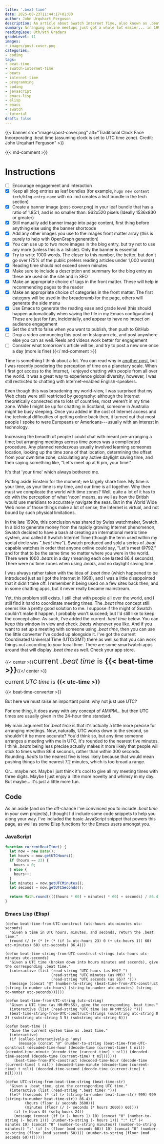 ```yaml
---
title: '.beat time'
date: 2025-08-23T11:44:17+01:00
author: John Urquhart Ferguson
description: An article about Swatch Internet Time, also known as .beat time. The reasons for its existence, as well as its pros and cons, are discussed. Code to convert to and from .beat time is provided, as is a working example that the visitor can use directly on the page.
summary: Arranging online meetups just got a whole lot easier... in 1998.
readingEase: 8th/9th Graders
gradeLevel: 11
images:
- images/post-cover.png
categories:
- coding
tags:
- beat-time
- swatch-internet-time
- beats
- internet-time
- programming
- coding
- javascript
- emacs-lisp
- elisp
- emacs
- swatch
- tutorial
draft: false
---
```


{{< banner src="images/post-cover.png" alt="Traditional Clock Face Incorporating .beat time (assuming clock is set to UTC time zone). Credit: John Urquhart Ferguson" >}}

{{< md-comment >}}
# Instructions

- [ ] Encourage engagement and interaction
- [x] Keep all blog entries as leaf bundles (for example, `hugo new content tech/blog-entry-name` with no .md creates a leaf bundle in the tech section)
- [x] Create a banner image (post-cover.png) in your leaf bundle that has a ratio of 1.85:1, and is no smaller than: 962x520 pixels (Ideally 1536x830 or greater)
- [x] Still manually add banner image into page content, first thing before anything else using the banner shortcode
- [x] Add any other images you use to the images front matter array (this is purely to help with OpenGraph generation)
- [x] You can use up to two more images in the blog entry, but try not to use any more (unless this is a listicle). Only the banner is essential
- [x] Try to write 1000 words. The closer to this number, the better, but don't go over (75% of the public prefers reading articles under 1,000 words)
- [x] Reading time should not exceed seven minutes
- [x] Make sure to include a description and summary for the blog entry as these are used on the site and in SEO
- [x] Make an appropriate choice of tags in the front matter. These will help in recommending pages to the reader
- [x] Make an appropriate choice of categories in the front matter. The first category will be used in the breadcrumb for the page, others will generate the side menu
- [x] Use Emacs to generate the reading ease and grade level (this should happen automatically when saving the file in my Emacs configuration). These are just for fun, incidentally, and appear to have no impact on audience engagement
- [x] Set the draft to false when you want to publish, then push to GitHub
- [ ] Drop a video announcing this post on Instagram etc, and post anywhere else you can as well. Reels and videos work better for engagement
- [ ] Consider what tomorrow's article will be, and try to post a new one once a day (more is fine)
{{</ md-comment >}}

Time is something I think about a lot. You can read why in [another post](/arts/currency-of-life/), but I was recently pondering the perception of time on a planetary scale. When I first got access to the Internet, I enjoyed chatting with people from all over the world. It was a great way to experience global diversity; however, I was still restricted to chatting with Internet-enabled English-speakers.

Even though this was broadening my world-view, I was surprised that my Web chats were still restricted by geography: although the Internet theoretically connected me to lots of countries, most weren't in my time zone. While I might be up for chatting in Scotland, someone in Australia might be busy sleeping. Once you added in the cost of Internet access and the technical difficulties of getting online back then, it turned out that most people I spoke to were Europeans or Americans---usually with an interest in technology.

Increasing the breadth of people I could chat with meant pre-arranging a time; but arranging meetings across time zones was a complicated procedure. Any planned rendezvous usually involved learning someones location, looking up the time zone of that location, determining the offset from your own time zone, calculating any active daylight saving time, and then saying something like, "Let's meet up at 6 pm, your time."

It's that 'your time' which always bothered me.

Putting aside Einstein for the moment; we largely share time. My time is your time, as your time is my time, and our time is all together. Why then must we complicate the world with time zones? Well, quite a lot of it has to do with the perception of what 'noon' means, as well as how the British would use meridians to accurately navigate the seas. But in the World Wide Web none of those things make a lot of sense; the Internet is virtual, and not bound by such physical limitations.

In the late 1990s, this conclusion was shared by Swiss watchmaker, Swatch. In a bid to generate money from the rapidly growing Internet phenomenon, Swatch decided to have a bash at creating an international metric time system, and called it Swatch Internet Time (though the term used within my social circle was "*.beat time*"). Swatch produced and sold a series of *.beat* capable watches in order that anyone online could say, "Let's meet @792," and for that to be the same time no matter where you were in the world. There were 1000 *.beats* in a day (meaning each one lasted 86.4 seconds). There were no time zones when using *.beats*, and no daylight saving time.

I was always rather taken with the idea of *.beat time* (which happened to be introduced just as I got the Internet in 1998), and I was a little disappointed that it didn't take off. I remember it being used on a few sites back then, and in some chatting apps, but it never really became mainstream.

Yet, this problem still exists. I still chat with people all over the world, and I still find it hard to coordinate meeting times. The *.beat time* concept still seems like a pretty good solution to me. I suppose if the might of Swatch couldn't make it happen, I probably won't succeed; but I'd still like to keep the concept alive. As such, I've added the current *.beat time* below. You can keep this window in view and check *.beats* whenever you like. And if you want to set up a meeting with someone using *.beat time*, then you can use the little converter I've coded up alongside it. I've got the current Coordinated Universal Time (UTC/GMT) there as well so that you can work things out according to your local time. There are some smartwatch apps around that will display *.beat time* as well. Check your app store.

{{< center >}}<span style="font-size: x-large;">current <em>.beat time</em> is <strong>{{< beat-time >}}</strong></span>{{</ center >}}

<span style="font-size: large;">current <em>UTC time</em> is <strong>{{< utc-time >}}</strong></span>

{{< beat-time-converter >}}

But here we must raise an important point: why not just use UTC?

For one thing, it does away with any concept of AM/PM... but then UTC times are usually given in the 24-hour time standard.

My main argument for *.beat time* is that it's actually a little more precise for arranging meetings. Now, naturally, UTC works down to the second, so shouldn't it be more accurate? You'd think so, but any time someone arranges a meeting with me in UTC, it's rounded to the nearest five minutes. I think *.beats* being less precise actually makes it more likely that people will stick to times within 86.4 seconds, rather than within 300 seconds. Rounding *.beats* to the nearest five is less likely because that would mean pushing things to the nearest 7.2 minutes, which is too broad a range.

Or... maybe not. Maybe I just think it's cool to give all my meeting times with three digits. Maybe I just enjoy a little more novelty and whimsy in my day. But maybe... it's just a little more fun.


## Code

As an aside (and on the off-chance I've convinced you to include *.beat time* in your own projects), I thought I'd include some code snippets to help you along your way. I've included the basic JavaScript snippet that powers this page, as well as some Elisp functions for the Emacs users amongst you.


### JavaScript

```javascript {linenos=inline style=nord}
function currentBeatTime() {
  let now = new Date();
  let hours = now.getUTCHours();
  if (hours == 23) {
    hours = 0;
  } else {
    hours++;
  }
  let minutes = now.getUTCMinutes();
  let seconds = now.getUTCSeconds();
    
  return Math.round(((((hours * 60) + minutes) * 60) + seconds) / 86.4);
}
```


### Emacs Lisp (Elisp)

```emacs-lisp {linenos=inline style=nord}
(defun beat-time-from-UTC-construct (utc-hours utc-minutes utc-seconds)
  "Given a time in UTC hours, minutes, and seconds, return the .beat time."
  (round (/ (+ (* (+ (* (if (= utc-hours 23) 0 (+ utc-hours 1)) 60) utc-minutes) 60) utc-seconds) 86.4)))

(defun beat-time-string-from-UTC-construct-strings (utc-hours utc-minutes utc-seconds)
  "Given a UTC time (broken down into hours minutes and seconds), give the corresponding .beat time."
  (interactive (list (read-string "UTC hours (as HH)? ")
                     (read-string "UTC minutes (as MM)? ")
                     (read-string "UTC seconds (as SS)? ")))
  (message (concat "@" (number-to-string (beat-time-from-UTC-construct (string-to-number utc-hours) (string-to-number utc-minutes) (string-to-number utc-seconds))))))

(defun beat-time-from-UTC-string (utc-string)
  "Given a UTC time (as HH:MM:SS), give the corresponding .beat time."
  (interactive (list (read-string "UTC time (as HH:MM:SS)? ")))
  (beat-time-string-from-UTC-construct-strings (substring utc-string 0 2) (substring utc-string 3 5) (substring utc-string 6)))

(defun beat-time ()
  "Give the current system time as .beat time."
  (interactive)
  (if (called-interactively-p 'any)
      (message (concat "@" (number-to-string (beat-time-from-UTC-construct (decoded-time-hour (decode-time (current-time) t nil)) (decoded-time-minute (decode-time (current-time) t nil)) (decoded-time-second (decode-time (current-time) t nil))))))
    (beat-time-from-UTC-construct (decoded-time-hour (decode-time (current-time) t nil)) (decoded-time-minute (decode-time (current-time) t nil)) (decoded-time-second (decode-time (current-time) t nil)))))

(defun UTC-string-from-beat-time-string (beat-time-str)
  "Given a .beat time, give the corresponding UTC time."
  (interactive (list (read-string ".beat time? ")))
  (let* ((seconds (* (if (> (string-to-number beat-time-str) 999) 999 (string-to-number beat-time-str)) 86.4))
         (hours (floor (/ seconds 3600)))
         (minutes (floor (/ (- seconds (* hours 3600)) 60))))
    (if (= hours 0) (setq hours 24))
    (message (concat (if (< (- hours 1) 10) (concat "0" (number-to-string (- hours 1))) (number-to-string (- hours 1))) ":" (if (< minutes 10) (concat "0" (number-to-string minutes)) (number-to-string minutes)) ":" (if (< (floor (mod seconds 60)) 10) (concat "0" (number-to-string (floor (mod seconds 60)))) (number-to-string (floor (mod seconds 60))))))))
```

